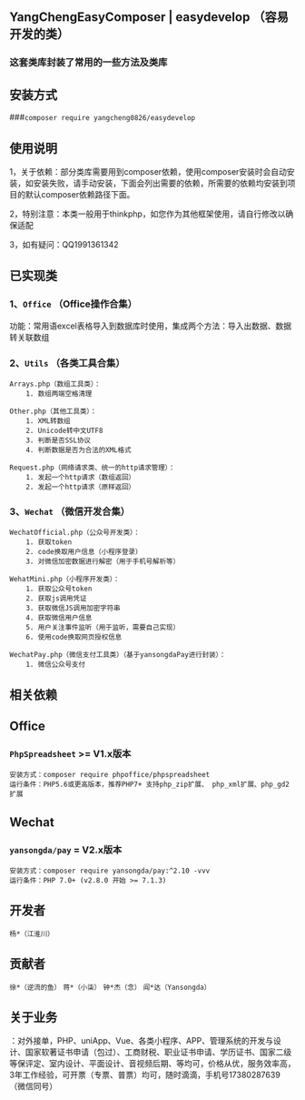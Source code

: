 ## YangChengEasyComposer | easydevelop （容易开发的类）

### 这套类库封装了常用的一些方法及类库

## 安装方式

###`composer require yangcheng0826/easydevelop`

## 使用说明

1，关于依赖：部分类库需要用到composer依赖，使用composer安装时会自动安装，如安装失败，请手动安装，下面会列出需要的依赖，所需要的依赖均安装到项目的默认composer依赖路径下面。

2，特别注意：本类一般用于thinkphp，如您作为其他框架使用，请自行修改以确保适配

3，如有疑问：QQ1991361342

## 已实现类

### 1、`Office` （Office操作合集）

功能：常用语excel表格导入到数据库时使用，集成两个方法：导入出数据、数据转关联数组

### 2、`Utils` （各类工具合集）


    Arrays.php（数组工具类）：
        1. 数组两端空格清理

    Other.php（其他工具类）：
        1. XML转数组
        2. Unicode转中文UTF8
        3. 判断是否SSL协议
        4. 判断数据是否为合法的XML格式

    Request.php（网络请求类、统一的http请求管理）：
        1. 发起一个http请求（数组返回）
        2. 发起一个http请求（原样返回）

### 3、`Wechat` （微信开发合集）

    WechatOfficial.php（公众号开发类）：
        1. 获取token
        2. code换取用户信息（小程序登录）
        3. 对微信加密数据进行解密（用于手机号解析等）

    WehatMini.php（小程序开发类）：
        1. 获取公众号token
        2. 获取js调用凭证
        3. 获取微信JS调用加密字符串
        4. 获取微信用户信息
        5. 用户关注事件监听（用于监听，需要自己实现）
        6. 使用code换取网页授权信息

    WechatPay.php（微信支付工具类）（基于yansongdaPay进行封装）：
        1. 微信公众号支付


## 相关依赖

## Office

### `PhpSpreadsheet` >= V1.x版本
    安装方式：composer require phpoffice/phpspreadsheet
    运行条件：PHP5.6或更高版本，推荐PHP7+ 支持php_zip扩展、 php_xml扩展、php_gd2扩展

## Wechat

### `yansongda/pay` = V2.x版本
    安装方式：composer require yansongda/pay:^2.10 -vvv
    运行条件：PHP 7.0+ (v2.8.0 开始 >= 7.1.3)


## 开发者

`杨*（江淮川）`

## 贡献者

`徐*（逆流的鱼）` `蒋*（小柒）` `钟*杰（念）` `阎*达（Yansongda）`

## 关于业务

：对外接单，PHP、uniApp、Vue、各类小程序、APP、管理系统的开发与设计、国家软著证书申请（包过）、工商财税、职业证书申请、学历证书、国家二级等保评定、室内设计、平面设计、音视频后期、等均可，价格从优，服务效率高，3年工作经验，可开票（专票、普票）均可，随时滴滴，手机号17380287639（微信同号）